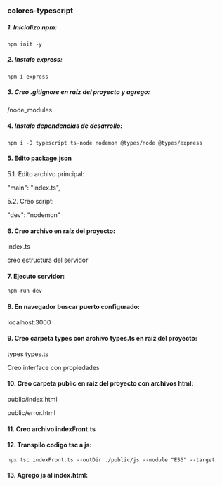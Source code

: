 ### colores-typescript

##### 1. Inicializo npm:

`npm init -y`

##### 2. Instalo express:

`npm i express`

##### 3. Creo .gitignore en raíz del proyecto y agrego:

/node_modules

##### 4. Instalo dependencias de desarrollo:

`npm i -D typescript ts-node nodemon @types/node @types/express`

#### 5. Edito package.json

5.1. Edito archivo principal:

"main": "index.ts",

5.2. Creo script:

"dev": "nodemon"

#### 6. Creo archivo en raíz del proyecto:

index.ts

creo estructura del servidor

#### 7. Ejecuto servidor:

`npm run dev`

#### 8. En navegador buscar puerto configurado:

localhost:3000

#### 9. Creo carpeta types con archivo types.ts en raíz del proyecto:

types types.ts

Creo interface con propiedades

#### 10. Creo carpeta public en raíz del proyecto con archivos html:

public/index.html

public/error.html

#### 11. Creo archivo indexFront.ts

#### 12. Transpilo codigo tsc a js:

`npx tsc indexFront.ts --outDir ./public/js --module "ES6" --target`

#### 13. Agrego js al index.html:

<script src="./js/indexFront.js"></script>
